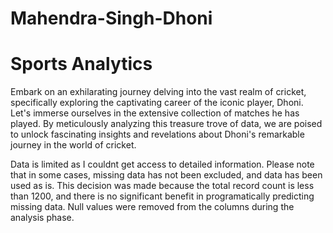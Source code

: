 # Mahendra-Singh-Dhoni

# Sports Analytics

Embark on an exhilarating journey delving into the vast realm of cricket, specifically exploring the captivating career of the iconic player, Dhoni. Let's immerse ourselves in the extensive collection of matches he has played. By meticulously analyzing this treasure trove of data, we are poised to unlock fascinating insights and revelations about Dhoni's remarkable journey in the world of cricket.

Data is limited as I couldnt get access to detailed information. Please note that in some cases, missing data has not been excluded, and data has been used as is. This decision was made because the total record count is less than 1200, and there is no significant benefit in programatically predicting missing data. Null values were removed from the columns during the analysis phase.

